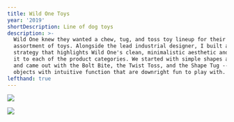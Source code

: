 ```yaml
---
title: Wild One Toys
year: '2019'
shortDescription: Line of dog toys
description: >-
  Wild One knew they wanted a chew, tug, and toss toy lineup for their first
  assortment of toys. Alongside the lead industrial designer, I built a product
  strategy that highlights Wild One's clean, minimalistic aesthetic and applied
  it to each of the product categories. We started with simple shapes and lines,
  and came out with the Bolt Bite, the Twist Toss, and the Shape Tug --- simple
  objects with intuitive function that are downright fun to play with.
lefthand: true
---
```

![](/assets/cody-black-nm89mzvar5i-unsplash.jpg)

![](/assets/2.png)
